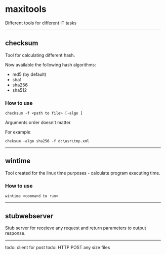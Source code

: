 # maxitools
Different tools for different IT tasks

---
## checksum
Tool for calculating different hash.

Now available the following hash algorithms:
* md5 (by default)
* sha1
* sha256
* sha512

### How to use
`checksum -f <path to file> [-algo ]`

Arguments order doesn't matter.

For example:

`cheksum -algo sha256 -f d:\usr\tmp.xml`

---
## wintime
Tool created for the linux time purposes - calculate program executing time.

### How to use
`wintime <command to run>`

---
## stubwebserver
Stub server for receieve any request and return parameters to output response.

---
todo: client for post
todo: HTTP POST any size files